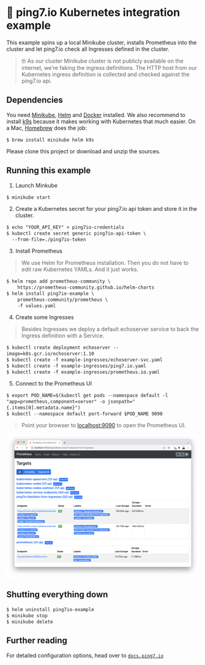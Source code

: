 # 🎡 ping7.io Kubernetes integration example

This example spins up a local Minikube cluster, installs Prometheus
into the cluster and let ping7.io check all Ingresses defined in
the cluster.

> 🤓 As our cluster Minikube cluster is not publicly available on the
> internet, we're faking the ingress definitions. The HTTP host from
> our Kubernetes ingress definition is collected and checked against
> the ping7.io api.

## Dependencies

You need [Minikube](https://kubernetes.io/docs/tasks/tools/#minikube),
[Helm](https://helm.sh/docs/intro/install/#from-the-binary-releases)
and [Docker](https://www.docker.com/get-started) installed.
We also recommend to install [k9s](https://k9scli.io/) because it
makes working with Kubernetes that much easier.
On a Mac, [Homebrew](https://brew.sh/) does the job:

```
$ brew install minikube helm k9s
```

Please clone this project or download and unzip the sources.

## Running this example

1. Launch Minkube

```bash
$ minikube start
```

2. Create a Kubernetes secret for your ping7.io api token and store it in the cluster.

```
$ echo "YOUR_API_KEY" > ping7io-credentials
$ kubectl create secret generic ping7io-api-token \
  --from-file=./ping7io-token
```

3. Install Prometheus

> We use Helm for Prometheus installation. Then you do not have
> to edit raw Kubernetes YAMLs. And it just works.

```
$ helm repo add prometheus-community \
    https://prometheus-community.github.io/helm-charts
$ helm install ping7io-example \
    prometheus-community/prometheus \
    -f values.yaml
```
4. Create some Ingresses

> Besides Ingresses we deploy a default echoserver service to
> back the Ingress definition with a Service.

```
$ kubectl create deployment echoserver --image=k8s.gcr.io/echoserver:1.10
$ kubectl create -f example-ingresses/echoserver-svc.yaml
$ kubectl create -f example-ingresses/ping7.io.yaml
$ kubectl create -f example-ingresses/prometheus.io.yaml
```

5. Connect to the Prometheus UI

```
$ export POD_NAME=$(kubectl get pods --namespace default -l "app=prometheus,component=server" -o jsonpath="{.items[0].metadata.name}")
$ kubectl --namespace default port-forward $POD_NAME 9090
```

> Point your browser to [localhost:9090](http://localhost:9090/targets#pool-ping7io-blackbox-from-ingresses)
> to open the Prometheus UI.

![Ingress in Prometheus](ping7io_kubernetes_ingress.png)

## Shutting everything down

```
$ helm uninstall ping7io-example
$ minikube stop
$ minikube delete
```

## Further reading

For detailed configuration options, head over to
[`docs.ping7.io`](https://docs.ping7.io)

